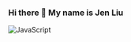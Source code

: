 ### Hi there 👋 My name is Jen Liu

![JavaScript](https://img.shields.io/badge/javascript-%23323330.svg?style=for-the-badge&logo=javascript&logoColor=%23F7DF1E)
<!--
**JENLIU2023/JENLIU2023** is a ✨ _special_ ✨ repository because its `README.md` (this file) appears on your GitHub profile.

Here are some ideas to get you started:

- 🔭 I’m currently working on ...
- 🌱 I’m currently learning ...
- 👯 I’m looking to collaborate on ...
- 🤔 I’m looking for help with ...
- 💬 Ask me about ...
- 📫 How to reach me: ...
- 😄 Pronouns: ...
- ⚡ Fun fact: ...
-->
